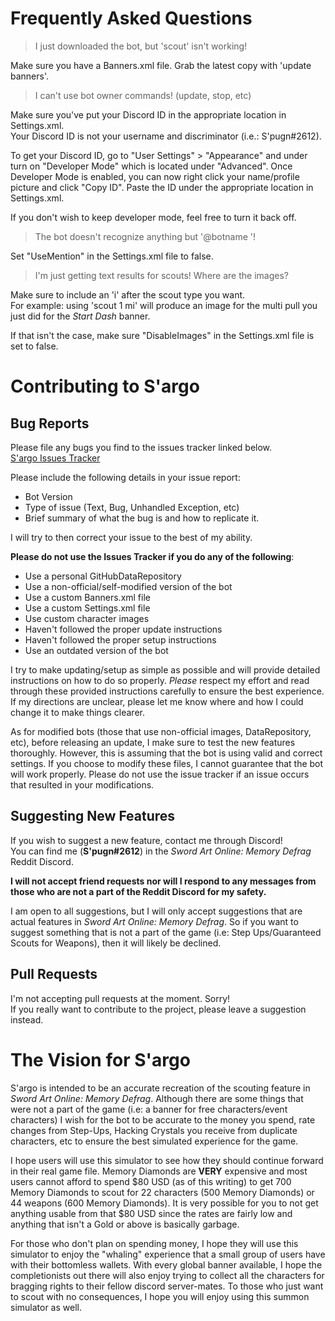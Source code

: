 # Frequently Asked Questions
> I just downloaded the bot, but 'scout' isn't working!

Make sure you have a Banners.xml file. Grab the latest copy with 'update banners'.

> I can't use bot owner commands! (update, stop, etc)

Make sure you've put your Discord ID in the appropriate location in Settings.xml.  
Your Discord ID is not your username and discriminator (i.e.: S'pugn#2612). 
 
To get your Discord ID, go to "User Settings" > "Appearance" and under turn on 
"Developer Mode" which is located under "Advanced". Once Developer Mode is enabled,
you can now right click your name/profile picture and click "Copy ID". Paste the ID
under the appropriate location in Settings.xml.

If you don't wish to keep developer mode, feel free to turn it back off.

> The bot doesn't recognize anything but '@botname <command>'!

Set "UseMention" in the Settings.xml file to false.

> I'm just getting text results for scouts! Where are the images?

Make sure to include an 'i' after the scout type you want.  
For example: using 'scout 1 mi' will produce an image for the multi pull
you just did for the *Start Dash* banner.

If that isn't the case, make sure "DisableImages" in the Settings.xml file
is set to false.

# Contributing to S'argo

## Bug Reports
Please file any bugs you find to the issues tracker linked below.  
[S'argo Issues Tracker](https://github.com/Expugn/S-argo/issues "Issues Tracker")  

Please include the following details in your issue report:  
- Bot Version
- Type of issue (Text, Bug, Unhandled Exception, etc)
- Brief summary of what the bug is and how to replicate it.  

I will try to then correct your issue to the best of my ability.

**Please do not use the Issues Tracker if you do any of the following**:
- Use a personal GitHubDataRepository
- Use a non-official/self-modified version of the bot
- Use a custom Banners.xml file
- Use a custom Settings.xml file
- Use custom character images
- Haven't followed the proper update instructions
- Haven't followed the proper setup instructions
- Use an outdated version of the bot

I try to make updating/setup as simple as possible and will provide detailed instructions
on how to do so properly. *Please* respect my effort and read through these provided
instructions carefully to ensure the best experience. If my directions are unclear,
please let me know where and how I could change it to make things clearer.

As for modified bots (those that use non-official images, DataRepository, etc), before
releasing an update, I make sure to test the new features thoroughly. However, this
is assuming that the bot is using valid and correct settings. If you choose to modify
these files, I cannot guarantee that the bot will work properly. Please do not use
the issue tracker if an issue occurs that resulted in your modifications.

## Suggesting New Features
If you wish to suggest a new feature, contact me through Discord!  
You can find me (**S'pugn#2612**) in the *Sword Art Online: Memory Defrag* Reddit Discord.  

**I will not accept friend requests nor will I respond to any messages from those who are
not a part of the Reddit Discord for my safety.**

I am open to all suggestions, but I will only accept suggestions that are actual features in
*Sword Art Online: Memory Defrag*. So if you want to suggest something that is not a part of
the game (i.e: Step Ups/Guaranteed Scouts for Weapons), then it will likely be declined.

## Pull Requests
I'm not accepting pull requests at the moment. Sorry!  
If you really want to contribute to the project, please leave a suggestion instead.

# The Vision for S'argo
S'argo is intended to be an accurate recreation of the scouting feature in *Sword Art Online: Memory Defrag*.
Although there are some things that were not a part of the game (i.e: a banner for free characters/event characters) I
wish for the bot to be accurate to the money you spend, rate changes from Step-Ups, Hacking Crystals you receive from
duplicate characters, etc to ensure the best simulated experience for the game.

I hope users will use this simulator to see how they should continue forward in their real game file.
Memory Diamonds are **VERY** expensive and most users cannot afford to spend $80 USD (as of this writing)
to get 700 Memory Diamonds to scout for 22 characters (500 Memory Diamonds) or 44 weapons (600 Memory Diamonds).
It is very possible for you to not get anything usable from that $80 USD since the rates are fairly low and
anything that isn't a Gold or above is basically garbage.

For those who don't plan on spending money, I hope they will use this simulator to enjoy the "whaling" experience
that a small group of users have with their bottomless wallets. With every global banner available, I hope the
completionists out there will also enjoy trying to collect all the characters for bragging rights to their fellow
discord server-mates. To those who just want to scout with no consequences, I hope you will enjoy using this
summon simulator as well.